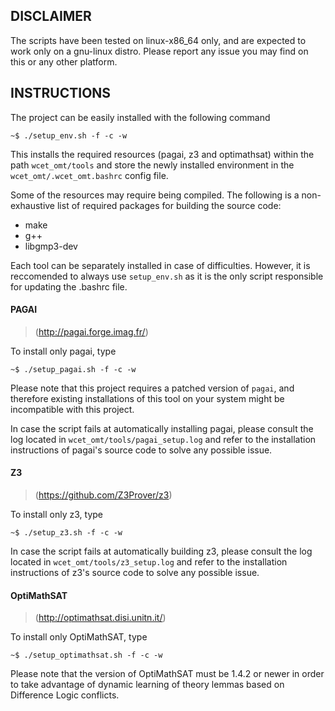 ## DISCLAIMER

The scripts have been tested on linux-x86_64 only, and are expected
to work only on a gnu-linux distro.
Please report any issue you may find on this or any other platform.


## INSTRUCTIONS

The project can be easily installed with the following command

	~$ ./setup_env.sh -f -c -w

This installs the required resources (pagai, z3 and optimathsat)
within the path `wcet_omt/tools` and store the newly installed
environment in the `wcet_omt/.wcet_omt.bashrc` config file.

Some of the resources may require being compiled. The following
is a non-exhaustive list of required packages for building
the source code:

- make
- g++
- libgmp3-dev

Each tool can be separately installed in case of difficulties.
However, it is reccomended to always use `setup_env.sh` as
it is the only script responsible for updating the .bashrc 
file.

#### PAGAI
> (http://pagai.forge.imag.fr/)

To install only pagai, type

    ~$ ./setup_pagai.sh -f -c -w

Please note that this project requires a patched version of
`pagai`, and therefore existing installations of this tool
on your system might be incompatible with this project.

In case the script fails at automatically installing 
pagai, please consult the log located in
`wcet_omt/tools/pagai_setup.log` and refer to the
installation instructions of pagai's source code
to solve any possible issue.

#### Z3
> (https://github.com/Z3Prover/z3)

To install only z3, type

    ~$ ./setup_z3.sh -f -c -w

In case the script fails at automatically building z3,
please consult the log located in `wcet_omt/tools/z3_setup.log`
and refer to the installation instructions of z3's source code
to solve any possible issue.

#### OptiMathSAT
> (http://optimathsat.disi.unitn.it/)

To install only OptiMathSAT, type

    ~$ ./setup_optimathsat.sh -f -c -w

Please note that the version of OptiMathSAT must be 1.4.2 or 
newer in order to take advantage of dynamic learning of theory 
lemmas based on Difference Logic conflicts.
